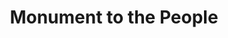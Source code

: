 ---
pid: MP208
title: Monument to the People
location_transcription: City Hall
zipcode: '19130'
outside_phl: 
neighborhood: Art Museum,Francisville
age: '24'
age_range: 20-29
instagram: 
image_file_name: MP_208.jpg
proposal_transcription: |-
  A monument to the workers+laborers of Philadelphia+Pennsylvania.
  a Hundred-or-more-Little blocks made of concrete, stacked+modular, in a cube.
  //United, we are all one//
  //United, we can be more than we are alone//
topic: Class Structure,Philadelphia,Unity
topic_summary: 0, 0, 0
type: Sculpture Statue
keywords_other: workers, laborers, labor
credit: John
image_labels: 
twitter: 
facebook: 
permalink: "/monuments/mp208/"
layout: item-page
---